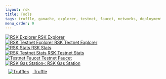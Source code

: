 ```yaml
---
layout: rsk
title: Tools
tags: truffle, ganache, explorer, testnet, faucet, networks, deployment, gas-station, tools, rsk, ethereum, smart-contracts, install, get-started, how-to, wallets
menu_order: 9
---
```


<div id="stats-carousel" class="owl-carousel owl-theme">
    <!--div class="item">
        <a href="https://developers.doc.rsk.co/docs/javascript-wallet-library" target="_blank">
        <img src="https://rsk.co/img/tools/1-wallet-API.png" alt="Wallet API">
        <a class="company-name" href="https://developers.doc.rsk.co/docs/javascript-wallet-library" target="_blank">Wallet API</a>
    </a>
    </div-->
    <div class="item">
        <a href="https://explorer.rsk.co" target="blank">
        <img src="https://rsk.co/img/tools/2-RSK_explorer.png" alt="RSK Explorer">
        <a class="company-name" href="https://explorer.rsk.co" target="blank">RSK Explorer</a>
    </a>
    </div>
    <div class="item">
        <a href="https://explorer.testnet.rsk.co" target="blank">
        <img src="https://rsk.co/img/tools/2-RSK_explorer.png" alt="RSK Testnet Explorer">
        <a class="company-name" href="https://explorer.testnet.rsk.co" target="blank">RSK Testnet Explorer</a>
    </a>
    </div>
    <div class="item">
        <a href="https://stats.rsk.co" target="blank">
        <img src="https://rsk.co/img/tools/3-RSK_stat.png" alt="RSK Stats">
        <a class="company-name" href="https://stats.rsk.co" target="blank">RSK Stats</a>
    </a>
    </div>
    <div class="item">
        <a href="https://stats.testnet.rsk.co" target="blank">
        <img src="https://rsk.co/img/tools/3-RSK_stat.png" alt="RSK Testnet Stats">
        <a class="company-name" href="https://stats.testnet.rsk.co" target="blank">RSK Testnet Stats</a>
    </a>
    </div>
    <div class="item">
        <a href="https://faucet.testnet.rsk.co" target="blank">
        <img src="https://rsk.co/img/tools/4-testnet-faucet.png" alt="Testnet Faucet">
        <a class="company-name" href="https://faucet.testnet.rsk.co" target="blank">Testnet Faucet</a>
    </a>
    </div>
    <div class="item">
        <a href="https://rskgasstation.info" target="blank">
        <img src="https://rsk.co/img/tools/5-RSK-Gas-Station.png" alt="RSK Gas Station<">
        <a class="company-name" href="https://rskgasstation.info" target="blank">RSK Gas Station</a>
    </a>
    </div>
    <div class="item">
        <a href="/tools/truffle">
        <img src="https://rsk.co/img/tools/6-Truffle.png" alt="Truffle<" style="margin: 10px;">
        <a class="company-name" href="/tools/truffle">Truffle</a>
    </a>
    </div>
</div>
